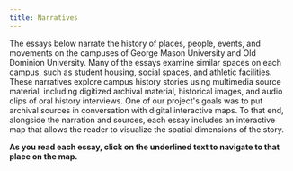 ```yaml
---
title: Narratives
---
```


The essays below narrate the history of places, people, events, and movements on the campuses of George Mason University and Old Dominion University. Many of the essays examine similar spaces on each campus, such as student housing, social spaces, and athletic facilities. These narratives explore campus history stories using multimedia source material, including digitized archival material, historical images, and audio clips of oral history interviews. One of our project's goals was to put archival sources in conversation with digital interactive maps. To that end, alongside the narration and sources, each essay includes an interactive map that allows the reader to visualize the spatial dimensions of the story. 

**As you read each essay, click on the underlined text to navigate to that place on the map.**